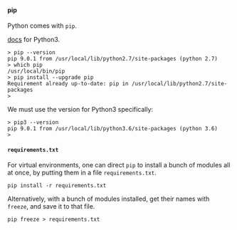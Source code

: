 #### pip

Python comes with ``pip``.

[docs](http://pip-python3.readthedocs.io/en/latest/user_guide.html) for Python3.


```
> pip --version
pip 9.0.1 from /usr/local/lib/python2.7/site-packages (python 2.7)
> which pip
/usr/local/bin/pip
> pip install --upgrade pip
Requirement already up-to-date: pip in /usr/local/lib/python2.7/site-packages
>
```

We must use the version for Python3 specifically:

```
> pip3 --version
pip 9.0.1 from /usr/local/lib/python3.6/site-packages (python 3.6)
>
```

#### ``requirements.txt``

For virtual environments, one can direct ``pip`` to install a bunch of modules all at once, by putting them in a file ``requirements.txt``.

```
pip install -r requirements.txt
```

Alternatively, with a bunch of modules installed, get their names with ``freeze``, and save it to that file.

```
pip freeze > requirements.txt
```

